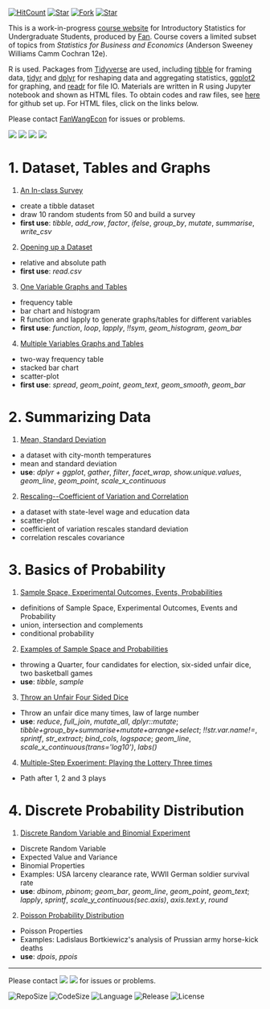 [![HitCount](http://hits.dwyl.io/fanwangecon/Stat4Econ.svg)](https://github.com/FanWangEcon/Stat4Econ)  [![Star](https://img.shields.io/github/stars/fanwangecon/Stat4Econ?style=social)](https://github.com/FanWangEcon/Stat4Econ/stargazers) [![Fork](https://img.shields.io/github/forks/fanwangecon/Stat4Econ?style=social)](https://github.com/FanWangEcon/Stat4Econ/network/members) [![Star](https://img.shields.io/github/watchers/fanwangecon/Stat4Econ?style=social)](https://github.com/FanWangEcon/Stat4Econ/watchers)

This is a work-in-progress [course website](https://fanwangecon.github.io/Stat4Econ/) for Introductory Statistics for Undergraduate Students, produced by [Fan](https://fanwangecon.github.io/). Course covers a limited subset of topics from *Statistics for Business and Economics* (Anderson Sweeney Williams Camm Cochran 12e).

R is used. Packages from [Tidyverse](https://www.tidyverse.org/) are used, including [tibble](https://tibble.tidyverse.org/) for framing data, [tidyr](https://dplyr.tidyverse.org/) and [dplyr](https://dplyr.tidyverse.org/) for reshaping data and aggregating statistics, [ggplot2](https://ggplot2.tidyverse.org/) for graphing, and [readr](https://readr.tidyverse.org/) for file IO. Materials are written in R using Jupyter notebook and shown as HTML files. To obtain codes and raw files, see [here](docs/gitsetup.md) for github set up. For HTML files, click on the links below.

Please contact [FanWangEcon](https://fanwangecon.github.io/) for issues or problems.

[![](https://img.shields.io/github/last-commit/fanwangecon/Stat4Econ)](https://github.com/FanWangEcon/Stat4Econ/commits/master) [![](https://img.shields.io/github/commit-activity/m/fanwangecon/Stat4Econ)](https://github.com/FanWangEcon/Stat4Econ/graphs/commit-activity) [![](https://img.shields.io/github/issues/fanwangecon/Stat4Econ)](https://github.com/FanWangEcon/Stat4Econ/issues) [![](https://img.shields.io/github/issues-pr/fanwangecon/Stat4Econ)](https://github.com/FanWangEcon/Stat4Econ/pulls)

# 1. Dataset, Tables and Graphs

1. [An In-class Survey](https://fanwangecon.github.io/Stat4Econ/survey/classsurvey.html)
  + create a tibble dataset
  + draw 10 random students from 50 and build a survey
  + **first use**: *tibble*, *add_row*, *factor*, *ifelse*, *group_by*, *mutate*, *summarise*, *write_csv*
2. [Opening up a Dataset](https://fanwangecon.github.io/Stat4Econ/descriptive/DataBasketball.html)
  + relative and absolute path  
  + **first use**: *read.csv*
3. [One Variable Graphs and Tables](https://fanwangecon.github.io/Stat4Econ/descriptive/OneVariable.html)
  + frequency table
  + bar chart and histogram
  + R function and lapply to generate graphs/tables for different variables
  + **first use**: *function*, *loop*, *lapply*, *!!sym*, *geom_histogram*, *geom_bar*
4. [Multiple Variables Graphs and Tables](https://fanwangecon.github.io/Stat4Econ/descriptive/MultipleVariables.html)
  + two-way frequency table
  + stacked bar chart
  + scatter-plot
  + **first use**: *spread*, *geom_point*, *geom_text*, *geom_smooth*, *geom_bar*

# 2. Summarizing Data

1. [Mean, Standard Deviation](https://fanwangecon.github.io/Stat4Econ/summarystats/meansdhist.html)
  + a dataset with city-month temperatures
  + mean and standard deviation
  + **use**: *dplyr + ggplot*, *gather*, *filter*, *facet_wrap*, *show.unique.values*, *geom_line*, *geom_point*, *scale_x_continuous*
2. [Rescaling--Coefficient of Variation and Correlation](https://fanwangecon.github.io/Stat4Econ/summarystats/toolboxone.html)
  + a dataset with state-level wage and education data
  + scatter-plot
  + coefficient of variation rescales standard deviation
  + correlation rescales covariance

# 3. Basics of Probability

1. [Sample Space, Experimental Outcomes, Events, Probabilities](https://fanwangecon.github.io/Stat4Econ/probability/poisson.html)
  + definitions of Sample Space, Experimental Outcomes, Events and Probability
  + union, intersection and complements
  + conditional probability  
2. [Examples of Sample Space and Probabilities](https://fanwangecon.github.io/Stat4Econ/probability/samplespaceexa.html)
  + throwing a Quarter, four candidates for election, six-sided unfair dice, two basketball games
  + **use**: *tibble*, *sample*
3. [Throw an Unfair Four Sided Dice](https://fanwangecon.github.io/Stat4Econ/probability/samplespacedice.html)
  + Throw an unfair dice many times, law of large number
  + **use**: *reduce*, *full_join*, *mutate_all*, *dplyr::mutate*; *tibble+group_by+summarise+mutate+arrange+select*; *!!str.var.name!=*, *sprintf*, *str_extract*; *bind_cols*, *logspace*; *geom_line*, *scale_x_continuous(trans='log10')*, *labs()*
4. [Multiple-Step Experiment: Playing the Lottery Three times](https://fanwangecon.github.io/Stat4Econ/probability/lottery.html)
  + Path after 1, 2 and 3 plays

# 4. Discrete Probability Distribution

1. [Discrete Random Variable and Binomial Experiment](https://fanwangecon.github.io/Stat4Econ/probability/binomial/binomial.html)
  + Discrete Random Variable
  + Expected Value and Variance
  + Binomial Properties
  + Examples: USA larceny clearance rate, WWII German soldier survival rate
  + **use**: *dbinom*, *pbinom*; *geom_bar*, *geom_line*, *geom_point*, *geom_text*; *lapply*, *sprintf*, *scale_y_continuous(sec.axis)*, *axis.text.y*, *round*
2. [Poisson Probability Distribution](https://fanwangecon.github.io/Stat4Econ/probability/poisson.html)
  + Poisson Properties
  + Examples: Ladislaus Bortkiewicz's analysis of Prussian army horse-kick deaths
  + **use**: *dpois*, *ppois*

----
Please contact [![](https://img.shields.io/github/followers/fanwangecon?label=FanWangEcon&style=social)](https://github.com/FanWangEcon) [![](https://img.shields.io/twitter/follow/fanwangecon?label=%20&style=social)](https://twitter.com/fanwangecon) for issues or problems.

![RepoSize](https://img.shields.io/github/repo-size/fanwangecon/Stat4Econ)
![CodeSize](https://img.shields.io/github/languages/code-size/fanwangecon/Stat4Econ)
![Language](https://img.shields.io/github/languages/top/fanwangecon/Stat4Econ)
![Release](https://img.shields.io/github/downloads/fanwangecon/Stat4Econ/total)
![License](https://img.shields.io/github/license/fanwangecon/Stat4Econ)
